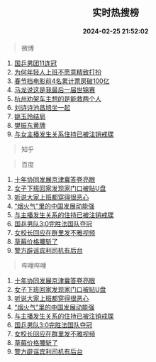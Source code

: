 <div align="center"><h2>实时热搜榜</h2><h4>2024-02-25 21:52:02</h4></div>

> 微博  

1. [国乒男团11连冠](https://s.weibo.com/weibo?q=%23%E5%9B%BD%E4%B9%92%E7%94%B7%E5%9B%A211%E8%BF%9E%E5%86%A0%23&t=31&band_rank=1&Refer=top)<br />
2. [为何年轻人上班不愿意精致打扮](https://s.weibo.com/weibo?q=%23%E4%B8%BA%E4%BD%95%E5%B9%B4%E8%BD%BB%E4%BA%BA%E4%B8%8A%E7%8F%AD%E4%B8%8D%E6%84%BF%E6%84%8F%E7%B2%BE%E8%87%B4%E6%89%93%E6%89%AE%23&t=31&band_rank=2&Refer=top)<br />
3. [春节档电影前4名累计票房破100亿](https://s.weibo.com/weibo?q=%23%E6%98%A5%E8%8A%82%E6%A1%A3%E7%94%B5%E5%BD%B1%E5%89%8D4%E5%90%8D%E7%B4%AF%E8%AE%A1%E7%A5%A8%E6%88%BF%E7%A0%B4100%E4%BA%BF%23&t=31&band_rank=3&Refer=top)<br />
4. [马龙说这是我最后一届世锦赛](https://s.weibo.com/weibo?q=%23%E9%A9%AC%E9%BE%99%E8%AF%B4%E8%BF%99%E6%98%AF%E6%88%91%E6%9C%80%E5%90%8E%E4%B8%80%E5%B1%8A%E4%B8%96%E9%94%A6%E8%B5%9B%23&t=31&band_rank=4&Refer=top)<br />
5. [杭州劝架车主想的是能救两个人](https://s.weibo.com/weibo?q=%23%E6%9D%AD%E5%B7%9E%E5%8A%9D%E6%9E%B6%E8%BD%A6%E4%B8%BB%E6%83%B3%E7%9A%84%E6%98%AF%E8%83%BD%E6%95%91%E4%B8%A4%E4%B8%AA%E4%BA%BA%23&t=31&band_rank=5&Refer=top)<br />
6. [刘诗诗池昌旭坐一起](https://s.weibo.com/weibo?q=%23%E5%88%98%E8%AF%97%E8%AF%97%E6%B1%A0%E6%98%8C%E6%97%AD%E5%9D%90%E4%B8%80%E8%B5%B7%23&t=31&band_rank=6&Refer=top)<br />
7. [姚玉玲结局](https://s.weibo.com/weibo?q=%E5%A7%9A%E7%8E%89%E7%8E%B2%E7%BB%93%E5%B1%80&t=31&band_rank=7&Refer=top)<br />
8. [樊振东黄牌](https://s.weibo.com/weibo?q=%E6%A8%8A%E6%8C%AF%E4%B8%9C%E9%BB%84%E7%89%8C&t=31&band_rank=8&Refer=top)<br />
9. [与女主播发生关系住持已被注销戒牒](https://s.weibo.com/weibo?q=%23%E4%B8%8E%E5%A5%B3%E4%B8%BB%E6%92%AD%E5%8F%91%E7%94%9F%E5%85%B3%E7%B3%BB%E4%BD%8F%E6%8C%81%E5%B7%B2%E8%A2%AB%E6%B3%A8%E9%94%80%E6%88%92%E7%89%92%23&t=31&band_rank=9&Refer=top)<br />

> 知乎  


> 百度  

1. [十年协同发展京津冀答卷亮眼](https://www.baidu.com/s?wd=%E5%8D%81%E5%B9%B4%E5%8D%8F%E5%90%8C%E5%8F%91%E5%B1%95%E4%BA%AC%E6%B4%A5%E5%86%80%E7%AD%94%E5%8D%B7%E4%BA%AE%E7%9C%BC&sa=fyb_news&rsv_dl=fyb_news)<br />
2. [女子下班回家发现家门口被贴U盘](https://www.baidu.com/s?wd=%E5%A5%B3%E5%AD%90%E4%B8%8B%E7%8F%AD%E5%9B%9E%E5%AE%B6%E5%8F%91%E7%8E%B0%E5%AE%B6%E9%97%A8%E5%8F%A3%E8%A2%AB%E8%B4%B4U%E7%9B%98&sa=fyb_news&rsv_dl=fyb_news)<br />
3. [听说大家上班都穿得很恶心](https://www.baidu.com/s?wd=%E5%90%AC%E8%AF%B4%E5%A4%A7%E5%AE%B6%E4%B8%8A%E7%8F%AD%E9%83%BD%E7%A9%BF%E5%BE%97%E5%BE%88%E6%81%B6%E5%BF%83&sa=fyb_news&rsv_dl=fyb_news)<br />
4. [“烟火气”里的中国发展动能强](https://www.baidu.com/s?wd=%E2%80%9C%E7%83%9F%E7%81%AB%E6%B0%94%E2%80%9D%E9%87%8C%E7%9A%84%E4%B8%AD%E5%9B%BD%E5%8F%91%E5%B1%95%E5%8A%A8%E8%83%BD%E5%BC%BA&sa=fyb_news&rsv_dl=fyb_news)<br />
5. [与主播发生关系的住持已被注销戒牒](https://www.baidu.com/s?wd=%E4%B8%8E%E4%B8%BB%E6%92%AD%E5%8F%91%E7%94%9F%E5%85%B3%E7%B3%BB%E7%9A%84%E4%BD%8F%E6%8C%81%E5%B7%B2%E8%A2%AB%E6%B3%A8%E9%94%80%E6%88%92%E7%89%92&sa=fyb_news&rsv_dl=fyb_news)<br />
6. [国乒男队3:0完胜法国队夺冠](https://www.baidu.com/s?wd=%E5%9B%BD%E4%B9%92%E7%94%B7%E9%98%9F3%3A0%E5%AE%8C%E8%83%9C%E6%B3%95%E5%9B%BD%E9%98%9F%E5%A4%BA%E5%86%A0&sa=fyb_news&rsv_dl=fyb_news)<br />
7. [女校长回应在群里发不雅视频](https://www.baidu.com/s?wd=%E5%A5%B3%E6%A0%A1%E9%95%BF%E5%9B%9E%E5%BA%94%E5%9C%A8%E7%BE%A4%E9%87%8C%E5%8F%91%E4%B8%8D%E9%9B%85%E8%A7%86%E9%A2%91&sa=fyb_news&rsv_dl=fyb_news)<br />
8. [草莓价格腰斩了](https://www.baidu.com/s?wd=%E8%8D%89%E8%8E%93%E4%BB%B7%E6%A0%BC%E8%85%B0%E6%96%A9%E4%BA%86&sa=fyb_news&rsv_dl=fyb_news)<br />
9. [警方辟谣宾利司机有后台](https://www.baidu.com/s?wd=%E8%AD%A6%E6%96%B9%E8%BE%9F%E8%B0%A3%E5%AE%BE%E5%88%A9%E5%8F%B8%E6%9C%BA%E6%9C%89%E5%90%8E%E5%8F%B0&sa=fyb_news&rsv_dl=fyb_news)<br />

> 哔哩哔哩  

1. [十年协同发展京津冀答卷亮眼](https://www.baidu.com/s?wd=%E5%8D%81%E5%B9%B4%E5%8D%8F%E5%90%8C%E5%8F%91%E5%B1%95%E4%BA%AC%E6%B4%A5%E5%86%80%E7%AD%94%E5%8D%B7%E4%BA%AE%E7%9C%BC&sa=fyb_news&rsv_dl=fyb_news)<br />
2. [女子下班回家发现家门口被贴U盘](https://www.baidu.com/s?wd=%E5%A5%B3%E5%AD%90%E4%B8%8B%E7%8F%AD%E5%9B%9E%E5%AE%B6%E5%8F%91%E7%8E%B0%E5%AE%B6%E9%97%A8%E5%8F%A3%E8%A2%AB%E8%B4%B4U%E7%9B%98&sa=fyb_news&rsv_dl=fyb_news)<br />
3. [听说大家上班都穿得很恶心](https://www.baidu.com/s?wd=%E5%90%AC%E8%AF%B4%E5%A4%A7%E5%AE%B6%E4%B8%8A%E7%8F%AD%E9%83%BD%E7%A9%BF%E5%BE%97%E5%BE%88%E6%81%B6%E5%BF%83&sa=fyb_news&rsv_dl=fyb_news)<br />
4. [“烟火气”里的中国发展动能强](https://www.baidu.com/s?wd=%E2%80%9C%E7%83%9F%E7%81%AB%E6%B0%94%E2%80%9D%E9%87%8C%E7%9A%84%E4%B8%AD%E5%9B%BD%E5%8F%91%E5%B1%95%E5%8A%A8%E8%83%BD%E5%BC%BA&sa=fyb_news&rsv_dl=fyb_news)<br />
5. [与主播发生关系的住持已被注销戒牒](https://www.baidu.com/s?wd=%E4%B8%8E%E4%B8%BB%E6%92%AD%E5%8F%91%E7%94%9F%E5%85%B3%E7%B3%BB%E7%9A%84%E4%BD%8F%E6%8C%81%E5%B7%B2%E8%A2%AB%E6%B3%A8%E9%94%80%E6%88%92%E7%89%92&sa=fyb_news&rsv_dl=fyb_news)<br />
6. [国乒男队3:0完胜法国队夺冠](https://www.baidu.com/s?wd=%E5%9B%BD%E4%B9%92%E7%94%B7%E9%98%9F3%3A0%E5%AE%8C%E8%83%9C%E6%B3%95%E5%9B%BD%E9%98%9F%E5%A4%BA%E5%86%A0&sa=fyb_news&rsv_dl=fyb_news)<br />
7. [女校长回应在群里发不雅视频](https://www.baidu.com/s?wd=%E5%A5%B3%E6%A0%A1%E9%95%BF%E5%9B%9E%E5%BA%94%E5%9C%A8%E7%BE%A4%E9%87%8C%E5%8F%91%E4%B8%8D%E9%9B%85%E8%A7%86%E9%A2%91&sa=fyb_news&rsv_dl=fyb_news)<br />
8. [草莓价格腰斩了](https://www.baidu.com/s?wd=%E8%8D%89%E8%8E%93%E4%BB%B7%E6%A0%BC%E8%85%B0%E6%96%A9%E4%BA%86&sa=fyb_news&rsv_dl=fyb_news)<br />
9. [警方辟谣宾利司机有后台](https://www.baidu.com/s?wd=%E8%AD%A6%E6%96%B9%E8%BE%9F%E8%B0%A3%E5%AE%BE%E5%88%A9%E5%8F%B8%E6%9C%BA%E6%9C%89%E5%90%8E%E5%8F%B0&sa=fyb_news&rsv_dl=fyb_news)<br />
